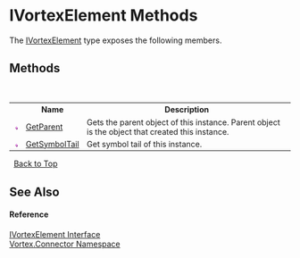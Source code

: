 # IVortexElement Methods
 

The <a href="T_Vortex_Connector_IVortexElement.md">IVortexElement</a> type exposes the following members.


## Methods
&nbsp;<table><tr><th></th><th>Name</th><th>Description</th></tr><tr><td>![Public method](media/pubmethod.gif "Public method")</td><td><a href="M_Vortex_Connector_IVortexElement_GetParent.md">GetParent</a></td><td>
Gets the parent object of this instance. Parent object is the object that created this instance.</td></tr><tr><td>![Public method](media/pubmethod.gif "Public method")</td><td><a href="M_Vortex_Connector_IVortexElement_GetSymbolTail.md">GetSymbolTail</a></td><td>
Get symbol tail of this instance.</td></tr></table>&nbsp;
<a href="#ivortexelement-methods">Back to Top</a>

## See Also


#### Reference
<a href="T_Vortex_Connector_IVortexElement.md">IVortexElement Interface</a><br /><a href="N_Vortex_Connector.md">Vortex.Connector Namespace</a><br />